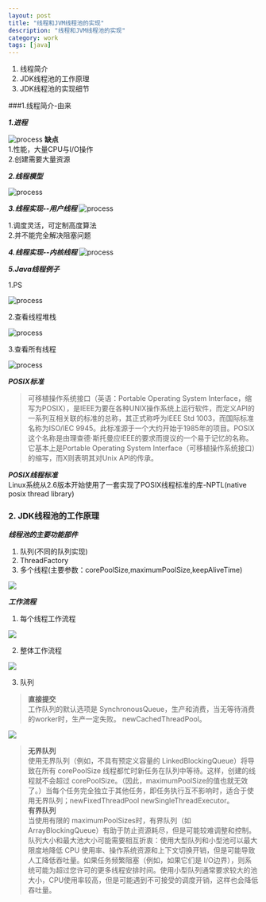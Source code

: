 ```yaml
---
layout: post
title: "线程和JVM线程池的实现"
description: "线程和JVM线程池的实现"
category: work
tags: [java]
---
```



1. 线程简介
2. JDK线程池的工作原理
3. JDK线程池的实现细节    

###1.线程简介-由来 

***1.进程***

![process](http://www.codingdd.com/assets/images/2015-5-13-thread/process_m.png)
****缺点****   
1.性能，大量CPU与I/O操作   
2.创建需要大量资源

***2.线程模型***

![process](http://www.codingdd.com/assets/images/2015-5-13-thread/user_thread_1.png)

***3.线程实现--用户线程***
![process](http://www.codingdd.com/assets/images/2015-5-13-thread/user_thread_3.png)

1.调度灵活，可定制高度算法   
2.并不能完全解决阻塞问题

***4.线程实现--内核线程***
![process](http://www.codingdd.com/assets/images/2015-5-13-thread/kernel_thread.png)

***5.Java线程例子***

1.PS

 ![process](http://www.codingdd.com/assets/images/2015-5-13-thread/ps.png)

2.查看线程堆栈

![process](http://www.codingdd.com/assets/images/2015-5-13-thread/jstack.png)

3.查看所有线程

![process](http://www.codingdd.com/assets/images/2015-5-13-thread/pself.png)

***POSIX标准***
> 可移植操作系统接口（英语：Portable Operating System Interface，缩写为POSIX），是IEEE为要在各种UNIX操作系统上运行软件，而定义API的一系列互相关联的标准的总称，其正式称呼为IEEE Std 1003，而国际标准名称为ISO/IEC 9945。此标准源于一个大约开始于1985年的项目。POSIX这个名称是由理查德·斯托曼应IEEE的要求而提议的一个易于记忆的名称。它基本上是Portable Operating System Interface（可移植操作系统接口）的缩写，而X则表明其对Unix API的传承。    

***POSIX线程标准***   
Linux系统从2.6版本开始使用了一套实现了POSIX线程标准的库-NPTL(native posix thread library)

### 2. JDK线程池的工作原理


***线程池的主要功能部件***

1. 队列(不同的队列实现)
2. ThreadFactory
3. 多个线程(主要参数：corePoolSize,maximumPoolSize,keepAliveTime)


![](http://www.codingdd.com/assets/images/2015-5-13-thread/threadpool.png)

***工作流程***

1. 每个线程工作流程

![](http://www.codingdd.com/assets/images/2015-5-13-thread/work.png)

2. 整体工作流程

![](http://www.codingdd.com/assets/images/2015-5-13-thread/poolwork.png)

3. 队列

>**直接提交**   
>工作队列的默认选项是 SynchronousQueue，生产和消费，当无等待消费的worker时，生产一定失败。 newCachedThreadPool。 

![](http://www.codingdd.com/assets/images/2015-5-13-thread/queue.png)  

>**无界队列**   
>使用无界队列（例如，不具有预定义容量的 LinkedBlockingQueue）将导致在所有 corePoolSize 线程都忙时新任务在队列中等待。这样，创建的线程就不会超过 corePoolSize。（因此，maximumPoolSize的值也就无效了。）当每个任务完全独立于其他任务，即任务执行互不影响时，适合于使用无界队列；newFixedThreadPool newSingleThreadExecutor。   
>**有界队列**   
>当使用有限的 maximumPoolSizes时，有界队列（如 ArrayBlockingQueue）有助于防止资源耗尽，但是可能较难调整和控制。队列大小和最大池大小可能需要相互折衷：使用大型队列和小型池可以最大限度地降低 CPU 使用率、操作系统资源和上下文切换开销，但是可能导致人工降低吞吐量。如果任务频繁阻塞（例如，如果它们是 I/O边界），则系统可能为超过您许可的更多线程安排时间。使用小型队列通常要求较大的池大小，CPU使用率较高，但是可能遇到不可接受的调度开销，这样也会降低吞吐量。